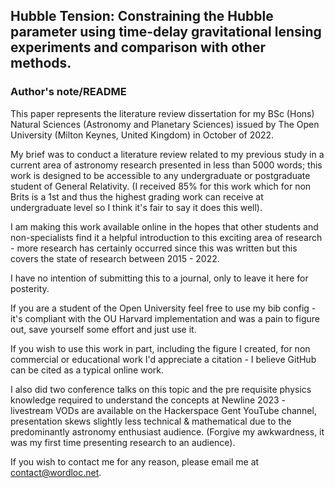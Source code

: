 ## Hubble Tension: Constraining the Hubble parameter using time-delay gravitational lensing experiments and comparison with other methods.

### Author's note/README

This paper represents the literature review dissertation for my BSc (Hons) Natural Sciences (Astronomy and Planetary Sciences) issued by The Open University (Milton Keynes, United Kingdom) in October of 2022. 

My brief was to conduct a literature review related to my previous study in a current area of astronomy research presented in less than 5000 words; this work is designed to be accessible to any undergraduate or postgraduate student of General Relativity. (I received 85% for this work which for non Brits is a 1st and thus the highest grading work can receive at undergraduate level so I think it's fair to say it does this well). 

I am making this work available online in the hopes that other students and non-specialists find it a helpful introduction to this exciting area of research - more research has certainly occurred since this was written but this covers the state of research between 2015 - 2022.

I have no intention of submitting this to a journal, only to leave it here for posterity. 

If you are a student of the Open University feel free to use my bib config - it's compliant with the OU Harvard implementation and was a pain to figure out, save yourself some effort and just use it. 

If you wish to use this work in part, including the figure I created, for non commercial or educational work I'd appreciate a citation - I believe GitHub can be cited as a typical online work.

I also did two conference talks on this topic and the pre requisite physics knowledge required to understand the concepts at Newline 2023 - livestream VODs are available on the Hackerspace Gent YouTube channel, presentation skews slightly less technical & mathematical due to the predominantly astronomy enthusiast audience. (Forgive my awkwardness, it was my first time presenting research to an audience). 

If you wish to contact me for any reason, please email me at contact@wordloc.net.

